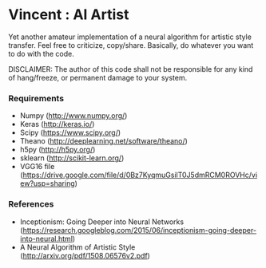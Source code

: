 # Vincent : AI Artist

Yet another amateur implementation of a neural algorithm for artistic style transfer. Feel free to criticize, copy/share. Basically, do whatever you want to do with the code.

DISCLAIMER: The author of this code shall not be responsible for any kind of hang/freeze, or permanent damage to your system.

### Requirements

* Numpy (http://www.numpy.org/)
* Keras (http://keras.io/)
* Scipy  (https://www.scipy.org/)
* Theano (http://deeplearning.net/software/theano/)
* h5py (http://h5py.org/)
* sklearn (http://scikit-learn.org/)
* VGG16 file (https://drive.google.com/file/d/0Bz7KyqmuGsilT0J5dmRCM0ROVHc/view?usp=sharing)

### References

* Inceptionism: Going Deeper into Neural Networks (https://research.googleblog.com/2015/06/inceptionism-going-deeper-into-neural.html)
* A Neural Algorithm of Artistic Style (http://arxiv.org/pdf/1508.06576v2.pdf)
